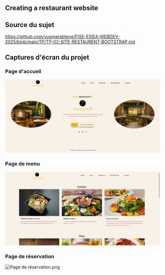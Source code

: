## Creating a restaurant website

## Source du sujet
https://github.com/yugmerabtene/FISE-ESIEA-WEBDEV-2025/blob/main/TP/TP-02-SITE-RESTAURENT-BOOTSTRAP.md

## Captures d'écran du projet

### Page d'accueil
![Page d'accueil.png](miscellaneous/Page%20d%27accueil.png)

### Page de menu
![Page de menu.png](miscellaneous/Page%20de%20menu.png)

### Page de réservation
![Page de réservation.png](miscellaneous/Page%20de%20r%C3%A9servation.png)
